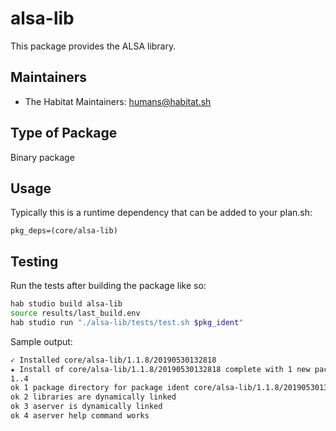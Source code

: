 # alsa-lib

This package provides the ALSA library.

## Maintainers

* The Habitat Maintainers: <humans@habitat.sh>

## Type of Package

Binary package

## Usage

Typically this is a runtime dependency that can be added to your
plan.sh:

    pkg_deps=(core/alsa-lib)

## Testing

Run the tests after building the package like so:

```bash
hab studio build alsa-lib
source results/last_build.env
hab studio run "./alsa-lib/tests/test.sh $pkg_ident"
```

Sample output:

```bash
✓ Installed core/alsa-lib/1.1.8/20190530132818
★ Install of core/alsa-lib/1.1.8/20190530132818 complete with 1 new packages installed.
1..4
ok 1 package directory for package ident core/alsa-lib/1.1.8/20190530132818 exists
ok 2 libraries are dynamically linked
ok 3 aserver is dynamically linked
ok 4 aserver help command works
```
